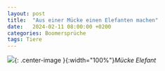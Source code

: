 ```yaml
---
layout: post
title:  "Aus einer Mücke einen Elefanten machen"
date:   2024-02-11 08:00:00 +0200
categories: Boomersprüche
tags: Tiere
---
```


![]({{'/assets/images/muecke-elefant.webp'}}){: .center-image }{:width="100%"}*Mücke Elefant*
